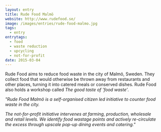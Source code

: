 ```yaml
---
layout: entry
title: Rude Food Malmö
website: http://www.rudefood.se/
image: /images/entries/rude-food-malmo.jpg
tags:
  - entry
entrytags:
  - food
  - waste reduction
  - upcycling
  - not-for-profit
date: 2015-03-04
---
```


Rude Food aims to reduce food waste in the city of Malmö, Sweden. They collect food that would otherwise be thrown away from restaurants and other places, turning it into catered meals or conserved dishes. Rude Food also holds a workshop called *The good taste of ’food waste’*.

*"Rude Food Malmö is a self-organised citizen led initiative to counter food waste in the city.*

*The not-for-profit initiative intervenes at farming, production, wholesale and retail levels. We identify food wastage points and actively re-circulate the excess through upscale pop-up dining events and catering."*